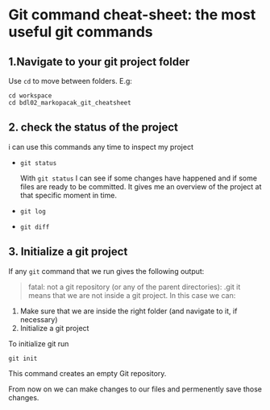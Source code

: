 # Git command cheat-sheet: the most useful git commands
## 1.Navigate to your git project folder
Use `cd` to move between folders. E.g:
```
cd workspace
cd bdl02_markopacak_git_cheatsheet
```
## 2. check the status of the project  

i can use this commands any time to inspect my project

- `git status`

    With `git status` I can see if some changes have happened and if some files are ready to be committed. 
    It gives me an overview of the project at that specific moment in time.
- `git log`
- `git diff`

## 3. Initialize a git project 
If any `git` command that we run gives the following output:
> fatal: not a git repository (or any of the parent directories): .git
it means that we are not inside a git project.
In this case we can:
1. Make sure that we are inside the right folder (and navigate to it, if necessary)
2. Initialize a git project

To initialize git run 
```
git init

```

 This command creates an empty Git repository.

From now on we can make changes to our files and permenently save those changes.






